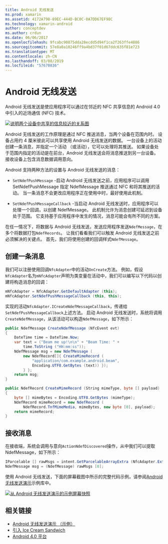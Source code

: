 ```yaml
---
title: Android 无线发送
ms.prod: xamarin
ms.assetid: 4172A798-89EC-444D-BC0C-0A7DD67EF98C
ms.technology: xamarin-android
author: conceptdev
ms.author: crdun
ms.date: 06/06/2017
ms.openlocfilehash: 9fcabc90875dda28ecdd5d94f1ca2f263ffe4886
ms.sourcegitcommit: 57e8a0a10246ff9a4bd37f01d67ddc635f81e723
ms.translationtype: MT
ms.contentlocale: zh-CN
ms.lasthandoff: 03/08/2019
ms.locfileid: "57670836"
---
```

# <a name="android-beam"></a>Android 无线发送

Android 无线发送是使应用程序可以通过在邻近的 NFC 共享信息的 Android 4.0 中引入的近场通信 (NFC) 技术。

[![说明两个设备中共享的信息较近的关系图](android-beam-images/androidbeam.png)](android-beam-images/androidbeam.png#lightbox)

Android 无线发送的工作原理是通过 NFC 推送消息，当两个设备在范围内时。 设备占用约 4 厘米彼此可以共享使用 Android 无线发送的数据。 一台设备上的活动创建一条消息，并指定一个活动 （或活动），它可以处理将其推送。 如果设备处于范围内指定的活动是在前台，Android 无线发送会将消息推送到另一台设备。 接收设备上包含消息数据调用意向。

Android 支持两种方法的设置与 Android 无线发送的消息：

-   `SetNdefPushMessage` -启动 Android 无线发送之前，应用程序可以调用 SetNdefPushMessage 指定 NdefMessage 推送通过 NFC 和将其推送的活动。 当一条消息不会更改应用程序正在使用中时，最好使用此机制。

-   `SetNdefPushMessageCallback` -当启动 Android 无线发送时，应用程序可以处理一个回调，以创建 NdefMessage。 此机制允许为消息创建可延迟到设备处于范围。 它支持基于应用程序中发生的情况，消息可能会有所不同的方案。


在任一情况下，将数据与 Android 无线发送，发送应用程序发送`NdefMessage`，在多个将数据打包`NdefRecords`。 让我们看看我们可以触发 Android 无线发送之前必须解决的关键点。 首先，我们将使用创建的回调样式`NdefMessage`。


## <a name="creating-a-message"></a>创建一条消息

我们可以注册使用回调`NfcAdapter`中的活动`OnCreate`方法。 例如，假设`NfcAdapter`名为`mNfcAdapter`声明为类变量在活动中，我们可以编写以下代码以创建将构造消息的回调：

```csharp
mNfcAdapter = NfcAdapter.GetDefaultAdapter (this);
mNfcAdapter.SetNdefPushMessageCallback (this, this);
```

实现的活动`NfcAdapter.ICreateNdefMessageCallback`，传递给`SetNdefPushMessageCallback`上述方法。 启动 Android 无线发送时，系统将调用`CreateNdefMessage`，从该活动可以构造`NdefMessage`，如下所示：

```csharp
public NdefMessage CreateNdefMessage (NfcEvent evt)
{
    DateTime time = DateTime.Now;
    var text = ("Beam me up!\n\n" + "Beam Time: " +
        time.ToString ("HH:mm:ss"));
    NdefMessage msg = new NdefMessage (
        new NdefRecord[]{ CreateMimeRecord (
            "application/com.example.android.beam",
            Encoding.UTF8.GetBytes (text)) });
        } };
    return msg;
}

public NdefRecord CreateMimeRecord (String mimeType, byte [] payload)
{
    byte [] mimeBytes = Encoding.UTF8.GetBytes (mimeType);
    NdefRecord mimeRecord = new NdefRecord (
        NdefRecord.TnfMimeMedia, mimeBytes, new byte [0], payload);
    return mimeRecord;
}
```


## <a name="receiving-a-message"></a>接收消息

在接收端，系统会调用与意向`ActionNdefDiscovered`操作，从中我们可以提取 NdefMessage，如下所示：

```csharp
IParcelable [] rawMsgs = intent.GetParcelableArrayExtra (NfcAdapter.ExtraNdefMessages);
NdefMessage msg = (NdefMessage) rawMsgs [0];
```

使用 Android 无线发送，下面的屏幕截图中所示的完整代码示例，请参阅[Android 无线发送演示](https://developer.xamarin.com/samples/monodroid/AndroidBeamDemo/)示例库中。

[![从 Android 无线发送演示的示例屏幕快照](android-beam-images/24.png)](android-beam-images/24.png#lightbox)



## <a name="related-links"></a>相关链接

- [Android 无线发送演示 （示例）](https://developer.xamarin.com/samples/monodroid/AndroidBeamDemo/)
- [引入 Ice Cream Sandwich](http://www.android.com/about/ice-cream-sandwich/)
- [Android 4.0 平台](https://developer.android.com/sdk/android-4.0.html)
